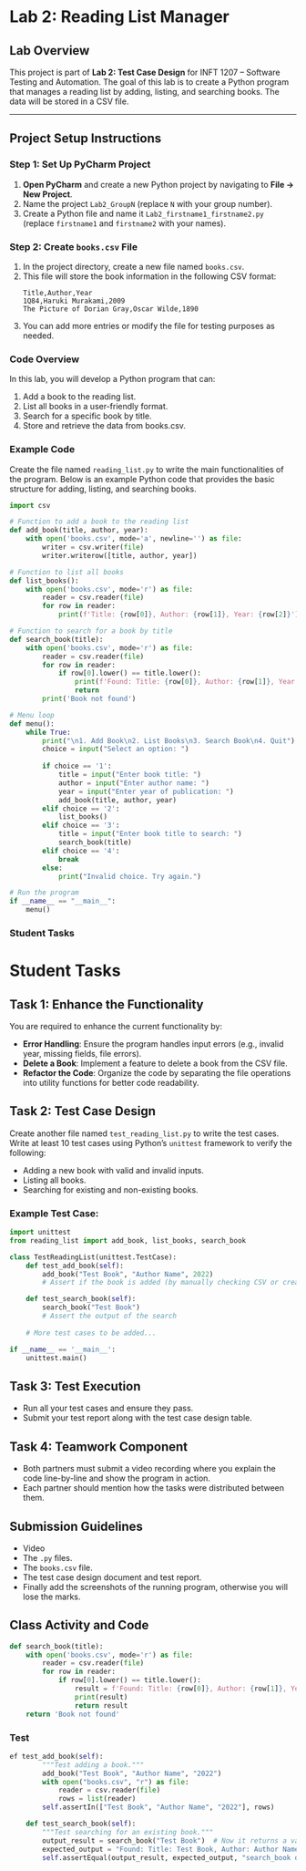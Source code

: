 # Lab 2: Reading List Manager

## Lab Overview

This project is part of **Lab 2: Test Case Design** for INFT 1207 – Software Testing and Automation. The goal of this lab is to create a Python program that manages a reading list by adding, listing, and searching books. The data will be stored in a CSV file.

---

## Project Setup Instructions

### Step 1: Set Up PyCharm Project

1. **Open PyCharm** and create a new Python project by navigating to **File -> New Project**.
2. Name the project `Lab2_GroupN` (replace `N` with your group number).
3. Create a Python file and name it `Lab2_firstname1_firstname2.py` (replace `firstname1` and `firstname2` with your names).

### Step 2: Create `books.csv` File

1. In the project directory, create a new file named `books.csv`.
2. This file will store the book information in the following CSV format:
   ```csv
   Title,Author,Year
   1Q84,Haruki Murakami,2009
   The Picture of Dorian Gray,Oscar Wilde,1890
   ```
3. You can add more entries or modify the file for testing purposes as needed.

### Code Overview
In this lab, you will develop a Python program that can:

1. Add a book to the reading list.
2. List all books in a user-friendly format.
3. Search for a specific book by title.
4. Store and retrieve the data from books.csv.

### Example Code
Create the file named `reading_list.py` to write the main functionalities of the program.
Below is an example Python code that provides the basic structure for adding, listing, and searching books.

```python
import csv

# Function to add a book to the reading list
def add_book(title, author, year):
    with open('books.csv', mode='a', newline='') as file:
        writer = csv.writer(file)
        writer.writerow([title, author, year])

# Function to list all books
def list_books():
    with open('books.csv', mode='r') as file:
        reader = csv.reader(file)
        for row in reader:
            print(f'Title: {row[0]}, Author: {row[1]}, Year: {row[2]}')

# Function to search for a book by title
def search_book(title):
    with open('books.csv', mode='r') as file:
        reader = csv.reader(file)
        for row in reader:
            if row[0].lower() == title.lower():
                print(f'Found: Title: {row[0]}, Author: {row[1]}, Year: {row[2]}')
                return
        print('Book not found')

# Menu loop
def menu():
    while True:
        print("\n1. Add Book\n2. List Books\n3. Search Book\n4. Quit")
        choice = input("Select an option: ")
        
        if choice == '1':
            title = input("Enter book title: ")
            author = input("Enter author name: ")
            year = input("Enter year of publication: ")
            add_book(title, author, year)
        elif choice == '2':
            list_books()
        elif choice == '3':
            title = input("Enter book title to search: ")
            search_book(title)
        elif choice == '4':
            break
        else:
            print("Invalid choice. Try again.")

# Run the program
if __name__ == "__main__":
    menu()

```


### Student Tasks


# Student Tasks

## Task 1: Enhance the Functionality
You are required to enhance the current functionality by:

- **Error Handling**: Ensure the program handles input errors (e.g., invalid year, missing fields, file errors).
- **Delete a Book**: Implement a feature to delete a book from the CSV file.
- **Refactor the Code**: Organize the code by separating the file operations into utility functions for better code readability.

## Task 2: Test Case Design
Create another file named `test_reading_list.py` to write the test cases.
Write at least 10 test cases using Python’s `unittest` framework to verify the following:

- Adding a new book with valid and invalid inputs.
- Listing all books.
- Searching for existing and non-existing books.

### Example Test Case:

```python
import unittest
from reading_list import add_book, list_books, search_book

class TestReadingList(unittest.TestCase):
    def test_add_book(self):
        add_book("Test Book", "Author Name", 2022)
        # Assert if the book is added (by manually checking CSV or creating validation logic)

    def test_search_book(self):
        search_book("Test Book")
        # Assert the output of the search
    
    # More test cases to be added...

if __name__ == '__main__':
    unittest.main()
```


## Task 3: Test Execution
- Run all your test cases and ensure they pass.
- Submit your test report along with the test case design table.

## Task 4: Teamwork Component
- Both partners must submit a video recording where you explain the code line-by-line and show the program in action.
- Each partner should mention how the tasks were distributed between them.

## Submission Guidelines
  - Video
  - The `.py` files.
  - The `books.csv` file.
  - The test case design document and test report.
  - Finally add the screenshots of the running program, otherwise you will lose the marks.


## Class Activity and Code

```python
def search_book(title):
    with open('books.csv', mode='r') as file:
        reader = csv.reader(file)
        for row in reader:
            if row[0].lower() == title.lower():
                result = f'Found: Title: {row[0]}, Author: {row[1]}, Year: {row[2]}'
                print(result)
                return result
    return 'Book not found'
```
### Test
```python
ef test_add_book(self):
        """Test adding a book."""
        add_book("Test Book", "Author Name", "2022")
        with open("books.csv", "r") as file:
            reader = csv.reader(file)
            rows = list(reader)
        self.assertIn(["Test Book", "Author Name", "2022"], rows)

    def test_search_book(self):
        """Test searching for an existing book."""
        output_result = search_book("Test Book")  # Now it returns a value
        expected_output = "Found: Title: Test Book, Author: Author Name, Year: 2022"
        self.assertEqual(output_result, expected_output, "search_book did not return the expected output.")


```




